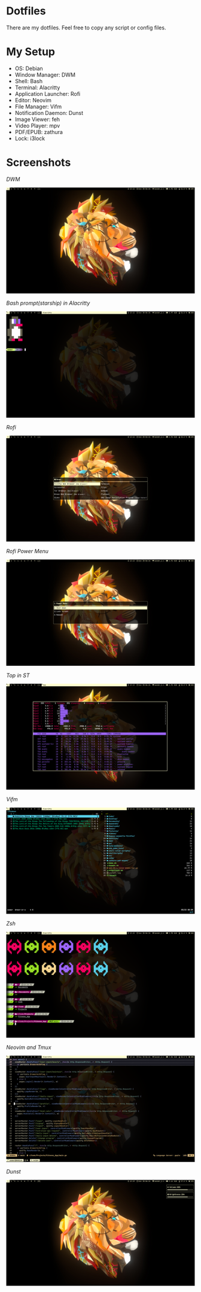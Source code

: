 # Dotfiles

There are my dotfiles.
Feel free to copy any script or config files.

# My Setup

* OS: Debian
* Window Manager: DWM
* Shell: Bash
* Terminal: Alacritty
* Application Launcher: Rofi
* Editor: Neovim
* File Manager: Vifm
* Notification Daemon: Dunst
* Image Viewer: feh
* Video Player: mpv
* PDF/EPUB: zathura
* Lock: i3lock

# Screenshots

*DWM*

<img src="./screenshots/Screenshot from 2024-06-30 13-12-24.png" />

*Bash prompt(starship) in Alacritty*

<img src="./screenshots/Screenshot from 2024-06-30 13-12-57.png" />

*Rofi*

<img src="./screenshots/Screenshot from 2024-06-30 13-12-41.png" />

*Rofi Power Menu*

<img src="./screenshots/Screenshot from 2024-06-30 13-13-22.png" />

*Top in ST*

<img src="./screenshots/Screenshot from 2024-06-30 13-13-33.png" />

*Vifm*

<img src="./screenshots/Screenshot from 2024-06-30 13-14-38.png" />

*Zsh*

<img src="./screenshots/Screenshot from 2024-06-30 13-15-20.png" />

*Neovim and Tmux*

<img src="./screenshots/Screenshot from 2024-06-30 13-16-44.png" />

*Dunst*

<img src="./screenshots/Screenshot from 2024-06-30 13-19-36.png" />
